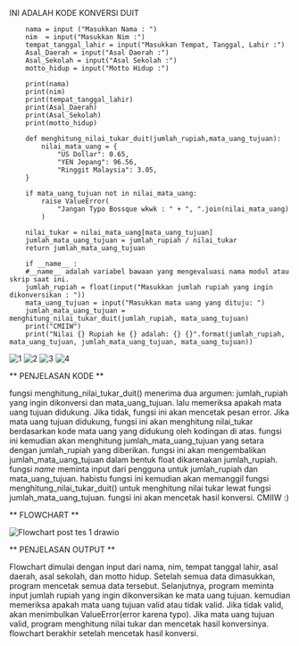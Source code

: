 INI ADALAH KODE KONVERSI DUIT

```
    nama = input ("Masukkan Nama : ")
    nim  = input("Masukkan Nim :")
    tempat_tanggal_lahir = input("Masukkan Tempat, Tanggal, Lahir :")
    Asal_Daerah = input("Asal Daerah :")
    Asal_Sekolah = input("Asal Sekolah :")
    motto_hidup = input("Motto Hidup :")

    print(nama)
    print(nim)
    print(tempat_tanggal_lahir)
    print(Asal_Daerah)
    print(Asal_Sekolah)
    print(motto_hidup)

    def menghitung_nilai_tukar_duit(jumlah_rupiah,mata_uang_tujuan):
        nilai_mata_uang = {
            "US Dollar": 0.65,
            "YEN Jepang": 96.56,
            "Ringgit Malaysia": 3.05,
    }

    if mata_uang_tujuan not in nilai_mata_uang:
        raise ValueError(
            "Jangan Typo Bossque wkwk : " + ", ".join(nilai_mata_uang)
        )

    nilai_tukar = nilai_mata_uang[mata_uang_tujuan]
    jumlah_mata_uang_tujuan = jumlah_rupiah / nilai_tukar
    return jumlah_mata_uang_tujuan

    if __name__ :
    #__name__ adalah variabel bawaan yang mengevaluasi nama modul atau skrip saat ini.
    jumlah_rupiah = float(input("Masukkan jumlah rupiah yang ingin dikonversikan : "))
    mata_uang_tujuan = input("Masukkan mata uang yang dituju: ")
    jumlah_mata_uang_tujuan = menghitung_nilai_tukar_duit(jumlah_rupiah, mata_uang_tujuan)
    print("CMIIW")
    print("Nilai {} Rupiah ke {} adalah: {} {}".format(jumlah_rupiah, mata_uang_tujuan, jumlah_mata_uang_tujuan, mata_uang_tujuan))

```
![1](https://github.com/Nuno-Hadianto/POSTEST-1-NIM-GANJIL/assets/63713816/d320e440-9670-4834-921d-7e1585501be1)
![2](https://github.com/Nuno-Hadianto/POSTEST-1-NIM-GANJIL/assets/63713816/dffdb1be-d940-4142-ac67-fa67e8f1adce)
![3](https://github.com/Nuno-Hadianto/POSTEST-1-NIM-GANJIL/assets/63713816/59c8f067-bb7c-4640-acf0-616d9b997680)
![4](https://github.com/Nuno-Hadianto/POSTEST-1-NIM-GANJIL/assets/63713816/f4fd0b74-b048-4268-9718-11d6599147ed)

** PENJELASAN KODE **

fungsi menghitung_nilai_tukar_duit() menerima dua argumen: jumlah_rupiah yang ingin dikonversi dan mata_uang_tujuan. lalu memeriksa apakah mata uang tujuan didukung. Jika tidak, fungsi ini akan mencetak pesan error. Jika mata uang tujuan didukung, fungsi ini akan menghitung nilai_tukar berdasarkan kode mata uang yang didukung oleh kodingan di atas. fungsi ini kemudian akan menghitung jumlah_mata_uang_tujuan yang setara dengan jumlah_rupiah yang diberikan. fungsi ini akan mengembalikan jumlah_mata_uang_tujuan dalam bentuk float dikarenakan jumlah_rupiah. fungsi _name_ meminta input dari pengguna untuk jumlah_rupiah dan mata_uang_tujuan. habistu fungsi ini kemudian akan memanggil fungsi menghitung_nilai_tukar_duit() untuk menghitung nilai tukar lewat fungsi jumlah_mata_uang_tujuan. fungsi ini akan mencetak hasil konversi. CMIIW :)

** FLOWCHART **

![Flowchart post tes 1 drawio](https://github.com/Nuno-Hadianto/POSTEST-1-NIM-GANJIL/assets/63713816/4ae2e158-383a-48b7-b1d4-11042f01e677)

** PENJELASAN OUTPUT **

Flowchart dimulai dengan input dari nama, nim, tempat tanggal lahir, asal daerah, asal sekolah, dan motto hidup. Setelah semua data dimasukkan, program mencetak semua data tersebut. Selanjutnya, program meminta input jumlah rupiah yang ingin dikonversikan ke mata uang tujuan. kemudian memeriksa apakah mata uang tujuan valid atau tidak valid. Jika tidak valid, akan menimbulkan ValueError(error karena typo). Jika mata uang tujuan valid, program menghitung nilai tukar dan mencetak hasil konversinya. flowchart berakhir setelah mencetak hasil konversi.
